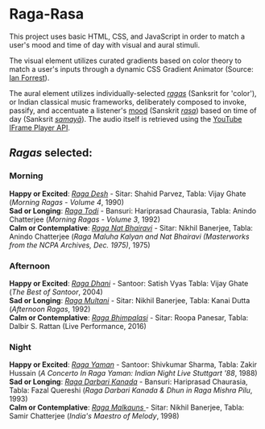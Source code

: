 # Raga-Rasa

This project uses basic HTML, CSS, and JavaScript in order to match a user's mood and time of day with visual and aural stimuli. 

The visual element utilizes curated gradients based on color theory to match a user's inputs through a dynamic CSS Gradient Animator (Source: <a href="https://www.gradient-animator.com/" target="_blank">Ian Forrest</a>).

The aural element utilizes individually-selected <a href="https://en.wikipedia.org/wiki/Raga" target="_blank">_ragas_</a> (Sanksrit for 'color'), or Indian classical music frameworks, deliberately composed to invoke, passify, and accentuate a listener's <a href="https://www.frontiersin.org/articles/10.3389/fpsyg.2015.00513/full#:~:text=The%20ragas%20with%20emotion%20labels,Todi%2C%20Basant%20Mukhari%2C%20Lalit."> mood</a> (Sanskrit <a href="https://en.wikipedia.org/wiki/Rasa_(aesthetics)">_rasa_</a>) based on time of day (Sanksrit <a href="https://en.wikipedia.org/wiki/Samayā">_samayā_</a>). The audio itself is retrieved using the <a href="https://developers.google.com/youtube/iframe_api_reference" target="_blank"> YouTube IFrame Player API</a>.

**<h2>_Ragas_ selected:</h2>**

**<h3>Morning</h3>**
**Happy or Excited**: <a href="https://www.youtube.com/watch?v=7oQj5Qh5ScU">_Raga Desh_</a> - Sitar: Shahid Parvez, Tabla: Vijay Ghate (_Morning Ragas - Volume 4_, 1990)<br>
**Sad or Longing**: <a href="https://www.youtube.com/watch?v=IfA7ZeIZv78">_Raga Todi_</a> - Bansuri: Hariprasad Chaurasia, Tabla: Anindo Chatterjee (_Morning Ragas - Volume 3_, 1992)<br>
**Calm or Contemplative**: <a href ="https://www.youtube.com/watch?v=Meq8Fr7hvF0">_Raga Nat Bhairavi_</a> - Sitar: Nikhil Banerjee, Tabla: Anindo Chatterjee (_Raga Maluha Kalyan and Nat Bhairavi (Masterworks from the NCPA Archives, Dec. 1975)_, 1975)</a>

**<h3>Afternoon</h3>**
**Happy or Excited**: <a href="https://www.youtube.com/watch?v=tW6RWP54Tsg">_Raga Dhani_</a> - Santoor: Satish Vyas Tabla: Vijay Ghate (_The Best of Santoor_, 2004)<br>
**Sad or Longing**: <a href="https://www.youtube.com/watch?v=f5JARal8cL4">_Raga Multani_</a> - Sitar: Nikhil Banerjee, Tabla: Kanai Dutta (_Afternoon Ragas_, 1992)<br>
**Calm or Contemplative**: <a href="https://www.youtube.com/watch?v=bttszaG-fZU">_Raga Bhimpalasi_</a> - Sitar: Roopa Panesar, Tabla: Dalbir S. Rattan (Live Performance, 2016)

**<h3>Night</h3>**
**Happy or Excited**: <a href="https://www.youtube.com/watch?v=I4LP3ziNTlU">_Raga Yaman_</a> - Santoor: Shivkumar Sharma, Tabla: Zakir Hussain (_A Concerto In Raga Yaman: Indian Night Live Stuttgart '88_, 1988)<br>
**Sad or Longing**: <a href="https://www.youtube.com/watch?v=TGQ6LIB8Z6E">_Raga Darbari Kanada_</a> - Bansuri: Hariprasad Chaurasia, Tabla: Fazal Quereshi (_Raga Darbari Kanada & Dhun in Raga Mishra Pilu_, 1993)<br>
**Calm or Contemplative**: <a href="https://www.youtube.com/watch?v=ydQWGnMIpq0">_Raga Malkauns_ </a> - Sitar: Nikhil Banerjee, Tabla: Samir Chatterjee (_India's Maestro of Melody_, 1998)